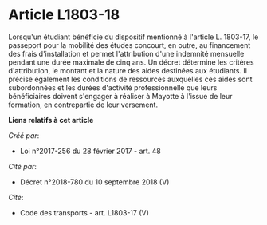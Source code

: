 # Article L1803-18

Lorsqu'un étudiant bénéficie du dispositif mentionné à l'article L. 1803-17, le passeport pour la mobilité des études
concourt, en outre, au financement des frais d'installation et permet l'attribution d'une indemnité mensuelle pendant une
durée maximale de cinq ans. Un décret détermine les critères d'attribution, le montant et la nature des aides destinées aux
étudiants. Il précise également les conditions de ressources auxquelles ces aides sont subordonnées et les durées d'activité
professionnelle que leurs bénéficiaires doivent s'engager à réaliser à Mayotte à l'issue de leur formation, en contrepartie
de leur versement.

**Liens relatifs à cet article**

_Créé par_:

  - Loi n°2017-256 du 28 février 2017 - art. 48

_Cité par_:

  - Décret n°2018-780 du 10 septembre 2018 (V)

_Cite_:

  - Code des transports - art. L1803-17 (V)
